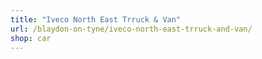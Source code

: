 ```yaml
---
title: "Iveco North East Trruck & Van"
url: /blaydon-on-tyne/iveco-north-east-trruck-and-van/
shop: car
---
```

